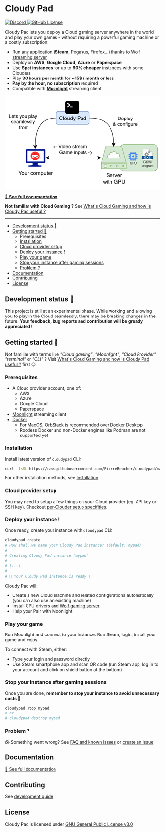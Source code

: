 # Cloudy Pad
[![Discord](https://img.shields.io/discord/856434175455133727?style=for-the-badge&logo=discord&logoColor=ffffff&label=Chat%20with%20us&labelColor=6A7EC2&color=7389D8)
](https://discord.gg/kCDTvx2r)[![GitHub License](https://img.shields.io/github/license/PierreBeucher/cloudypad?style=for-the-badge&color=00d4c4)](./LICENSE.txt)


Cloudy Pad lets you deploy a Cloud gaming server anywhere in the world and play your own games - without requiring a powerful gaming machine or a costly subscription:

- Run any application (**Steam**, Pegasus, Firefox...) thanks to [Wolf streaming server](https://games-on-whales.github.io/wolf/stable/)
- Deploy on **AWS**, **Google Cloud**, **Azure** or **Paperspace**
- Use **Spot instances** for up to **90% cheaper** instances with some Clouders
- Play **30 hours per month** for **~15$ / month or less**
- **Pay by the hour, no subscription** required
- Compatible with **[Moonlight](https://moonlight-stream.org/)** streaming client

![](docs/src/assets/cloudypad-overview.png)

**[📜 See full documentation](https://cloudypad.gg)**

**Not familiar with Cloud Gaming ?** See [What's Cloud Gaming and how is Cloudy Pad useful ?](./docs/src/what-is-cloud-gaming.md)

---

- [Development status 🧪](#development-status-)
- [Getting started 🚀](#getting-started-)
  - [Prerequisites](#prerequisites)
  - [Installation](#installation)
  - [Cloud provider setup](#cloud-provider-setup)
  - [Deploy your instance !](#deploy-your-instance-)
  - [Play your game](#play-your-game)
  - [Stop your instance after gaming sessions](#stop-your-instance-after-gaming-sessions)
  - [Problem ?](#problem-)
- [Documentation](#documentation)
- [Contributing](#contributing)
- [License](#license)

## Development status 🧪

This project is still at an experimental phase. While working and allowing you to play in the Cloud seamlessly, there may be breaking changes in the future. **Your feedback, bug reports and contribution will be greatly appreciated !**

## Getting started 🚀

Not familiar with terms like _"Cloud gaming"_, _"Moonlight"_, _"Cloud Provider"_ _"terminal"_ or _"CLI"_ ? Visit [What's Cloud Gaming and how is Cloudy Pad useful ?](https://cloudypad.gg/what-is-cloud-gaming) first 😉

### Prerequisites

- A Cloud provider account, one of:
  - AWS
  - Azure
  - Google Cloud
  - Paperspace
- [Moonlight](https://moonlight-stream.org/) streaming client
- [Docker](https://docs.docker.com/engine/install/) 
  - For MacOS, [OrbStack](https://orbstack.dev/) is recommended over Docker Desktop
  - Rootless Docker and non-Docker engines like Podman are not supported yet

### Installation 

Install latest version of `cloudypad` CLI:

```sh
curl -fsSL https://raw.githubusercontent.com/PierreBeucher/cloudypad/master/install.sh | sh
```

For other installation methods, see [Installation](https://cloudypad.gg/usage/installation)

### Cloud provider setup

You may need to setup a few things on your Cloud provider (eg. API key or SSH key). Checkout [per-Clouder setup specifities](https://cloudypad.gg/cloud-provider-setup).

### Deploy your instance !

Once ready, create your instance with `cloudypad` CLI:

```sh
cloudypad create
# How shall we name your Cloudy Pad instance? (default: mypad) 
#
# Creating Cloudy Pad instance 'mypad'
#
# [...]
#
# 🥳 Your Cloudy Pad instance is ready !
```

Cloudy Pad will:
- Create a new Cloud machine and related configurations automatically (you can also use an existing machine)
- Install GPU drivers and [Wolf gaming server](https://games-on-whales.github.io/wolf/stable/)
- Help your Pair with Moonlight

### Play your game

Run Moonlight and connect to your instance. Run Steam, login, install your game and enjoy.

To connect with Steam, either:
- Type your login and password directly
- Use Steam smartphone app and scan QR code (run Steam app, log in to your account and click on shield button at the bottom) 

### Stop your instance after gaming sessions

Once you are done, **remember to stop your instance to avoid unnecessary costs 💸**

```sh
cloudypad stop mypad
# or 
# cloudypad destroy mypad
```

### Problem ?

😱 Something went wrong? See [FAQ and known issues](https://cloudypad.gg/usage/faq.md) or [create an issue](https://github.com/PierreBeucher/cloudypad/issues)

## Documentation

[📜 See full documentation](https://cloudypad.gg)

## Contributing

See [development guide](https://cloudypad.gg/development-guide)

## License

Cloudy Pad is licensed under [GNU General Public License v3.0](https://github.com/PierreBeucher/cloudypad/blob/master/LICENSE.txt)